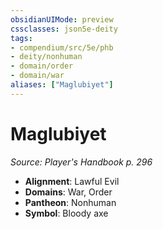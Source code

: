 ```yaml
---
obsidianUIMode: preview
cssclasses: json5e-deity
tags:
- compendium/src/5e/phb
- deity/nonhuman
- domain/order
- domain/war
aliases: ["Maglubiyet"]
---
```

# Maglubiyet
*Source: Player's Handbook p. 296* 

- **Alignment**: Lawful Evil
- **Domains**: War, Order
- **Pantheon**: Nonhuman
- **Symbol**: Bloody axe